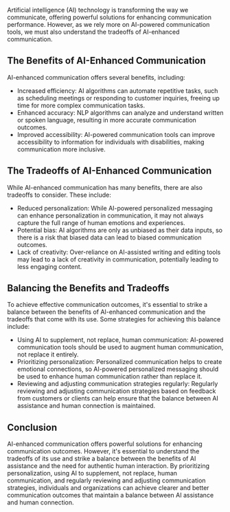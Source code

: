 

Artificial intelligence (AI) technology is transforming the way we communicate, offering powerful solutions for enhancing communication performance. However, as we rely more on AI-powered communication tools, we must also understand the tradeoffs of AI-enhanced communication.

The Benefits of AI-Enhanced Communication
-----------------------------------------

AI-enhanced communication offers several benefits, including:

* Increased efficiency: AI algorithms can automate repetitive tasks, such as scheduling meetings or responding to customer inquiries, freeing up time for more complex communication tasks.
* Enhanced accuracy: NLP algorithms can analyze and understand written or spoken language, resulting in more accurate communication outcomes.
* Improved accessibility: AI-powered communication tools can improve accessibility to information for individuals with disabilities, making communication more inclusive.

The Tradeoffs of AI-Enhanced Communication
------------------------------------------

While AI-enhanced communication has many benefits, there are also tradeoffs to consider. These include:

* Reduced personalization: While AI-powered personalized messaging can enhance personalization in communication, it may not always capture the full range of human emotions and experiences.
* Potential bias: AI algorithms are only as unbiased as their data inputs, so there is a risk that biased data can lead to biased communication outcomes.
* Lack of creativity: Over-reliance on AI-assisted writing and editing tools may lead to a lack of creativity in communication, potentially leading to less engaging content.

Balancing the Benefits and Tradeoffs
------------------------------------

To achieve effective communication outcomes, it's essential to strike a balance between the benefits of AI-enhanced communication and the tradeoffs that come with its use. Some strategies for achieving this balance include:

* Using AI to supplement, not replace, human communication: AI-powered communication tools should be used to augment human communication, not replace it entirely.
* Prioritizing personalization: Personalized communication helps to create emotional connections, so AI-powered personalized messaging should be used to enhance human communication rather than replace it.
* Reviewing and adjusting communication strategies regularly: Regularly reviewing and adjusting communication strategies based on feedback from customers or clients can help ensure that the balance between AI assistance and human connection is maintained.

Conclusion
----------

AI-enhanced communication offers powerful solutions for enhancing communication outcomes. However, it's essential to understand the tradeoffs of its use and strike a balance between the benefits of AI assistance and the need for authentic human interaction. By prioritizing personalization, using AI to supplement, not replace, human communication, and regularly reviewing and adjusting communication strategies, individuals and organizations can achieve clearer and better communication outcomes that maintain a balance between AI assistance and human connection.

